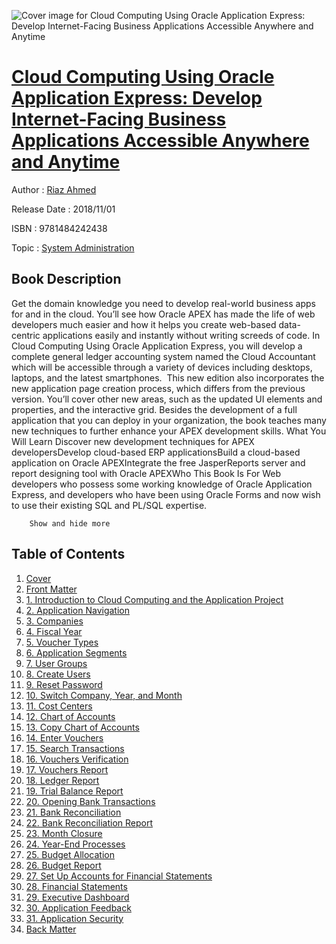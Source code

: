 ![Cover image for Cloud Computing Using Oracle Application Express: Develop Internet-Facing Business Applications Accessible Anywhere and Anytime](https://imgdetail.ebookreading.net/cover/cover/data/EB9781484242438.jpg)

[Cloud Computing Using Oracle Application Express: Develop Internet-Facing Business Applications Accessible Anywhere and Anytime](https://ebookreading.net/view/book/Cloud+Computing+Using+Oracle+Application+Express%3A+Develop+Internet-Facing+Business+Applications+Accessible+Anywhere+and+Anytime-EB9781484242438_1.html "Cloud Computing Using Oracle Application Express: Develop Internet-Facing Business Applications Accessible Anywhere and Anytime")
====================================================================================================================

Author : [Riaz Ahmed](https://ebookreading.net/search/author/Riaz+Ahmed)

Release Date : 2018/11/01

ISBN : 9781484242438

Topic : [System Administration](https://ebookreading.net/search/category/system-administration)

Book Description
-----------------

 Get the domain knowledge you need to develop real-world business apps for and in the cloud. You’ll see how Oracle APEX has made the life of web developers much easier and how it helps you create web-based data-centric applications easily and instantly without writing screeds of code.
In Cloud Computing Using Oracle Application Express, you will develop a complete general ledger accounting system named the Cloud Accountant which will be accessible through a variety of devices including desktops, laptops, and the latest smartphones. 
This new edition also incorporates the new application page creation process, which differs from the previous version. You’ll cover other new areas, such as the updated UI elements and properties, and the interactive grid. Besides the development of a full application that you can deploy in your organization, the book teaches many new techniques to further enhance your APEX development skills.
What You Will Learn
Discover new development techniques for APEX developersDevelop cloud-based ERP applicationsBuild a cloud-based application on Oracle APEXIntegrate the free JasperReports server and report designing tool with Oracle APEXWho This Book Is For
Web developers who possess some working knowledge of Oracle Application Express, and developers who have been using Oracle Forms and now wish to use their existing SQL and PL/SQL expertise.


        Show and hide more                
Table of Contents
-----------------

1. [Cover](https://ebookreading.net/view/book/Cloud+Computing+Using+Oracle+Application+Express%3A+Develop+Internet-Facing+Business+Applications+Accessible+Anywhere+and+Anytime-EB9781484242438_1.html)
1. [Front Matter](https://ebookreading.net/view/book/Cloud+Computing+Using+Oracle+Application+Express%3A+Develop+Internet-Facing+Business+Applications+Accessible+Anywhere+and+Anytime-EB9781484242438_2.html)
1. [1. Introduction to Cloud Computing and the Application Project](https://ebookreading.net/view/book/Cloud+Computing+Using+Oracle+Application+Express%3A+Develop+Internet-Facing+Business+Applications+Accessible+Anywhere+and+Anytime-EB9781484242438_3.html)
1. [2. Application Navigation](https://ebookreading.net/view/book/Cloud+Computing+Using+Oracle+Application+Express%3A+Develop+Internet-Facing+Business+Applications+Accessible+Anywhere+and+Anytime-EB9781484242438_4.html)
1. [3. Companies](https://ebookreading.net/view/book/Cloud+Computing+Using+Oracle+Application+Express%3A+Develop+Internet-Facing+Business+Applications+Accessible+Anywhere+and+Anytime-EB9781484242438_5.html)
1. [4. Fiscal Year](https://ebookreading.net/view/book/Cloud+Computing+Using+Oracle+Application+Express%3A+Develop+Internet-Facing+Business+Applications+Accessible+Anywhere+and+Anytime-EB9781484242438_6.html)
1. [5. Voucher Types](https://ebookreading.net/view/book/Cloud+Computing+Using+Oracle+Application+Express%3A+Develop+Internet-Facing+Business+Applications+Accessible+Anywhere+and+Anytime-EB9781484242438_7.html)
1. [6. Application Segments](https://ebookreading.net/view/book/Cloud+Computing+Using+Oracle+Application+Express%3A+Develop+Internet-Facing+Business+Applications+Accessible+Anywhere+and+Anytime-EB9781484242438_8.html)
1. [7. User Groups](https://ebookreading.net/view/book/Cloud+Computing+Using+Oracle+Application+Express%3A+Develop+Internet-Facing+Business+Applications+Accessible+Anywhere+and+Anytime-EB9781484242438_9.html)
1. [8. Create Users](https://ebookreading.net/view/book/Cloud+Computing+Using+Oracle+Application+Express%3A+Develop+Internet-Facing+Business+Applications+Accessible+Anywhere+and+Anytime-EB9781484242438_10.html)
1. [9. Reset Password](https://ebookreading.net/view/book/Cloud+Computing+Using+Oracle+Application+Express%3A+Develop+Internet-Facing+Business+Applications+Accessible+Anywhere+and+Anytime-EB9781484242438_11.html)
1. [10. Switch Company, Year, and Month](https://ebookreading.net/view/book/Cloud+Computing+Using+Oracle+Application+Express%3A+Develop+Internet-Facing+Business+Applications+Accessible+Anywhere+and+Anytime-EB9781484242438_12.html)
1. [11. Cost Centers](https://ebookreading.net/view/book/Cloud+Computing+Using+Oracle+Application+Express%3A+Develop+Internet-Facing+Business+Applications+Accessible+Anywhere+and+Anytime-EB9781484242438_13.html)
1. [12. Chart of Accounts](https://ebookreading.net/view/book/Cloud+Computing+Using+Oracle+Application+Express%3A+Develop+Internet-Facing+Business+Applications+Accessible+Anywhere+and+Anytime-EB9781484242438_14.html)
1. [13. Copy Chart of Accounts](https://ebookreading.net/view/book/Cloud+Computing+Using+Oracle+Application+Express%3A+Develop+Internet-Facing+Business+Applications+Accessible+Anywhere+and+Anytime-EB9781484242438_15.html)
1. [14. Enter Vouchers](https://ebookreading.net/view/book/Cloud+Computing+Using+Oracle+Application+Express%3A+Develop+Internet-Facing+Business+Applications+Accessible+Anywhere+and+Anytime-EB9781484242438_16.html)
1. [15. Search Transactions](https://ebookreading.net/view/book/Cloud+Computing+Using+Oracle+Application+Express%3A+Develop+Internet-Facing+Business+Applications+Accessible+Anywhere+and+Anytime-EB9781484242438_17.html)
1. [16. Vouchers Verification](https://ebookreading.net/view/book/Cloud+Computing+Using+Oracle+Application+Express%3A+Develop+Internet-Facing+Business+Applications+Accessible+Anywhere+and+Anytime-EB9781484242438_18.html)
1. [17. Vouchers Report](https://ebookreading.net/view/book/Cloud+Computing+Using+Oracle+Application+Express%3A+Develop+Internet-Facing+Business+Applications+Accessible+Anywhere+and+Anytime-EB9781484242438_19.html)
1. [18. Ledger Report](https://ebookreading.net/view/book/Cloud+Computing+Using+Oracle+Application+Express%3A+Develop+Internet-Facing+Business+Applications+Accessible+Anywhere+and+Anytime-EB9781484242438_20.html)
1. [19. Trial Balance Report](https://ebookreading.net/view/book/Cloud+Computing+Using+Oracle+Application+Express%3A+Develop+Internet-Facing+Business+Applications+Accessible+Anywhere+and+Anytime-EB9781484242438_21.html)
1. [20. Opening Bank Transactions](https://ebookreading.net/view/book/Cloud+Computing+Using+Oracle+Application+Express%3A+Develop+Internet-Facing+Business+Applications+Accessible+Anywhere+and+Anytime-EB9781484242438_22.html)
1. [21. Bank Reconciliation](https://ebookreading.net/view/book/Cloud+Computing+Using+Oracle+Application+Express%3A+Develop+Internet-Facing+Business+Applications+Accessible+Anywhere+and+Anytime-EB9781484242438_23.html)
1. [22. Bank Reconciliation Report](https://ebookreading.net/view/book/Cloud+Computing+Using+Oracle+Application+Express%3A+Develop+Internet-Facing+Business+Applications+Accessible+Anywhere+and+Anytime-EB9781484242438_24.html)
1. [23. Month Closure](https://ebookreading.net/view/book/Cloud+Computing+Using+Oracle+Application+Express%3A+Develop+Internet-Facing+Business+Applications+Accessible+Anywhere+and+Anytime-EB9781484242438_25.html)
1. [24. Year-End Processes](https://ebookreading.net/view/book/Cloud+Computing+Using+Oracle+Application+Express%3A+Develop+Internet-Facing+Business+Applications+Accessible+Anywhere+and+Anytime-EB9781484242438_26.html)
1. [25. Budget Allocation](https://ebookreading.net/view/book/Cloud+Computing+Using+Oracle+Application+Express%3A+Develop+Internet-Facing+Business+Applications+Accessible+Anywhere+and+Anytime-EB9781484242438_27.html)
1. [26. Budget Report](https://ebookreading.net/view/book/Cloud+Computing+Using+Oracle+Application+Express%3A+Develop+Internet-Facing+Business+Applications+Accessible+Anywhere+and+Anytime-EB9781484242438_28.html)
1. [27. Set Up Accounts for Financial Statements](https://ebookreading.net/view/book/Cloud+Computing+Using+Oracle+Application+Express%3A+Develop+Internet-Facing+Business+Applications+Accessible+Anywhere+and+Anytime-EB9781484242438_29.html)
1. [28. Financial Statements](https://ebookreading.net/view/book/Cloud+Computing+Using+Oracle+Application+Express%3A+Develop+Internet-Facing+Business+Applications+Accessible+Anywhere+and+Anytime-EB9781484242438_30.html)
1. [29. Executive Dashboard](https://ebookreading.net/view/book/Cloud+Computing+Using+Oracle+Application+Express%3A+Develop+Internet-Facing+Business+Applications+Accessible+Anywhere+and+Anytime-EB9781484242438_31.html)
1. [30. Application Feedback](https://ebookreading.net/view/book/Cloud+Computing+Using+Oracle+Application+Express%3A+Develop+Internet-Facing+Business+Applications+Accessible+Anywhere+and+Anytime-EB9781484242438_32.html)
1. [31. Application Security](https://ebookreading.net/view/book/Cloud+Computing+Using+Oracle+Application+Express%3A+Develop+Internet-Facing+Business+Applications+Accessible+Anywhere+and+Anytime-EB9781484242438_33.html)
1. [Back Matter](https://ebookreading.net/view/book/Cloud+Computing+Using+Oracle+Application+Express%3A+Develop+Internet-Facing+Business+Applications+Accessible+Anywhere+and+Anytime-EB9781484242438_34.html)
